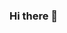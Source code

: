 ### Hi there 👋

<!--
**Devesh0797/Devesh0797** is a ✨ _special_ ✨ repository because its `README.md` (this file) appears on your GitHub profile.

Here are some ideas to get you started:

- 🔭 I’m currently working on at **Accenture**
- ⚙️ Also develop Android applications
- 👯 I’m looking to collaborate on ...
- 📫 How to reach me: [LinkedIn](https://www.linkedin.com/in/devesh1807/)
-->

